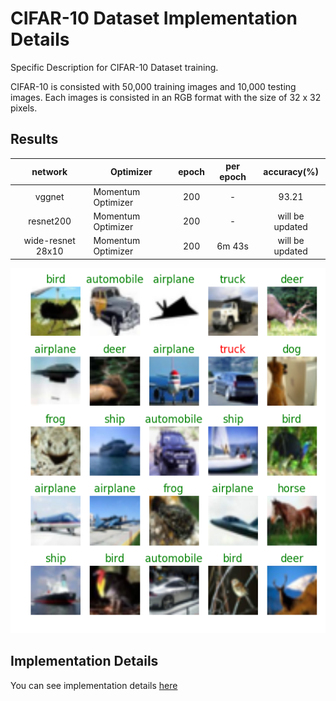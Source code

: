# CIFAR-10 Dataset Implementation Details
Specific Description for CIFAR-10 Dataset training.

CIFAR-10 is consisted with 50,000 training images and 10,000 testing images.
Each images is consisted in an RGB format with the size of 32 x 32 pixels.

## Results
|      network      | Optimizer          | epoch | per epoch | accuracy(%)     |
|:-----------------:|--------------------|:-----:|:---------:|:---------------:|
|       vggnet      | Momentum Optimizer |  200  |     -     | 93.21           |
|      resnet200    | Momentum Optimizer |  200  |     -     | will be updated |
| wide-resnet 28x10 | Momentum Optimizer |  200  |   6m 43s  | will be updated |

![alt text](../result/cifar10_result.png "CIFAR-10 Test Results")

## Implementation Details
You can see implementation details [here](../notebook/Implementation.md)
